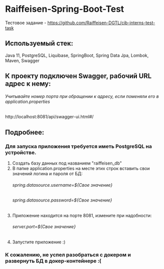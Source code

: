 # Raiffeisen-Spring-Boot-Test

Тестовое задание - https://github.com/Raiffeisen-DGTL/cib-interns-test-task

## Используемый стек:
Java 11, PostgreSQL, Liquibase, SpringBoot, Spring Data Jpa, Lombok, Maven, Swagger

## К проекту подключен Swagger, рабочий URL адрес к нему:
###### Учитывайте номер порта при обращении к адресу, если поменяли его в application.properties
http://localhost:8081/api/swagger-ui.html#/

## Подробнее:
### Для запуска приложения требуется иметь PostgreSQL на устройстве.
1. Создать базу данных под названием "raiffeisen_db"
2. В папке application.properties на месте этих строк вставить свои значений логина и пароля от БД:
      ###### spring.datasource.username=${Свое значение} 
      ###### spring.datasource.password=${Свое значение} 
3. Приложение находится на порте 8081, измените при надобности:
      ###### server.port=${Свое значение}
4. Запустите приложение :)
   
### К сожалению, не успел разобраться с докером и развернуть БД в докер-контейнере :(
